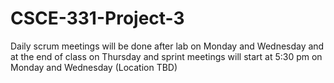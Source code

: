 # CSCE-331-Project-3

Daily scrum meetings will be done after lab on Monday and Wednesday and at the end of class on Thursday and sprint meetings will start at 5:30 pm on Monday and Wednesday (Location TBD)
